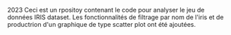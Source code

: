 2023
Ceci est un rpositoy contenant le code pour analyser le jeu de données IRIS dataset.
Les fonctionnalités de filtrage par nom de l'iris et de productrion d'un graphique de type scatter plot ont été ajoutées.
 
